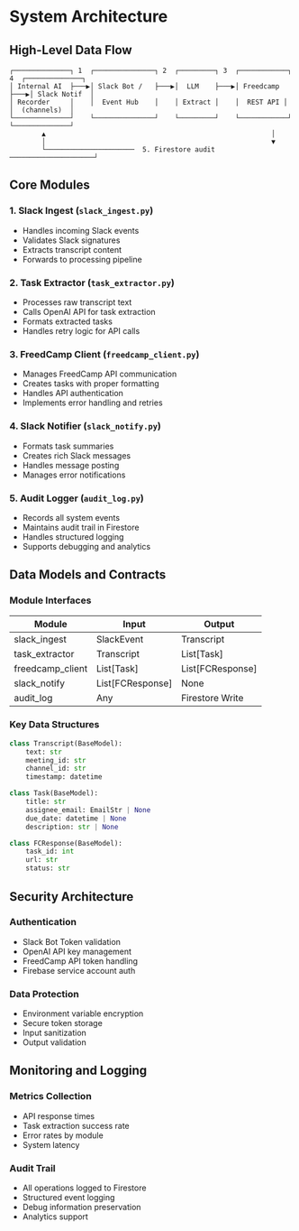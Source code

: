 # System Architecture

## High-Level Data Flow

```plaintext
┌──────────────┐ 1  ┌───────────────┐ 2  ┌─────────┐ 3  ┌────────────┐ 4  ┌──────────────┐
│ Internal AI  ├───▶│ Slack Bot /   ├───▶│  LLM    ├───▶│ Freedcamp  ├───▶│ Slack Notif  │
│ Recorder     │    │  Event Hub    │    │ Extract │    │  REST API │    │  (channels)  │
└──────────────┘    └───────────────┘    └─────────┘    └────────────┘    └──────────────┘
        ▲                                                        │
        │                                                        ▼
        └──────────────────────  5. Firestore audit  ─────────────────────┘
```

## Core Modules

### 1. Slack Ingest (`slack_ingest.py`)
- Handles incoming Slack events
- Validates Slack signatures
- Extracts transcript content
- Forwards to processing pipeline

### 2. Task Extractor (`task_extractor.py`)
- Processes raw transcript text
- Calls OpenAI API for task extraction
- Formats extracted tasks
- Handles retry logic for API calls

### 3. FreedCamp Client (`freedcamp_client.py`)
- Manages FreedCamp API communication
- Creates tasks with proper formatting
- Handles API authentication
- Implements error handling and retries

### 4. Slack Notifier (`slack_notify.py`)
- Formats task summaries
- Creates rich Slack messages
- Handles message posting
- Manages error notifications

### 5. Audit Logger (`audit_log.py`)
- Records all system events
- Maintains audit trail in Firestore
- Handles structured logging
- Supports debugging and analytics

## Data Models and Contracts

### Module Interfaces

| Module          | Input                | Output               |
|-----------------|----------------------|----------------------|
| slack_ingest    | SlackEvent          | Transcript          |
| task_extractor  | Transcript          | List[Task]          |
| freedcamp_client| List[Task]          | List[FCResponse]    |
| slack_notify    | List[FCResponse]    | None                |
| audit_log       | Any                 | Firestore Write     |

### Key Data Structures

```python
class Transcript(BaseModel):
    text: str
    meeting_id: str
    channel_id: str
    timestamp: datetime

class Task(BaseModel):
    title: str
    assignee_email: EmailStr | None
    due_date: datetime | None
    description: str | None

class FCResponse(BaseModel):
    task_id: int
    url: str
    status: str
```

## Security Architecture

### Authentication
- Slack Bot Token validation
- OpenAI API key management
- FreedCamp API token handling
- Firebase service account auth

### Data Protection
- Environment variable encryption
- Secure token storage
- Input sanitization
- Output validation

## Monitoring and Logging

### Metrics Collection
- API response times
- Task extraction success rate
- Error rates by module
- System latency

### Audit Trail
- All operations logged to Firestore
- Structured event logging
- Debug information preservation
- Analytics support 